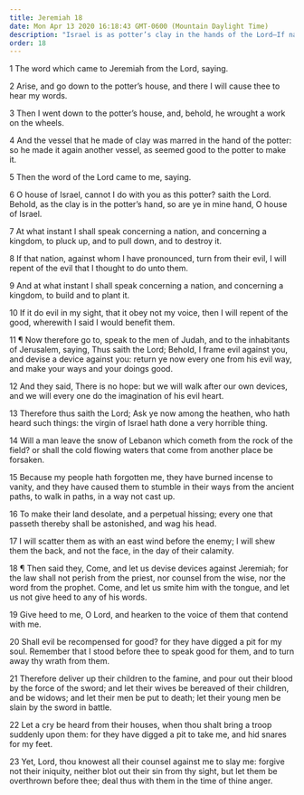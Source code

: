 ```yaml
---
title: Jeremiah 18
date: Mon Apr 13 2020 16:18:43 GMT-0600 (Mountain Daylight Time)
description: "Israel is as potter’s clay in the hands of the Lord—If nations repent, the Lord withholds the evil decreed against them—The people of Judah will be scattered."
order: 18
---
```


1 The word which came to Jeremiah from the Lord, saying.

2 Arise, and go down to the potter’s house, and there I will cause thee to hear my words.

3 Then I went down to the potter’s house, and, behold, he wrought a work on the wheels.

4 And the vessel that he made of clay was marred in the hand of the potter: so he made it again another vessel, as seemed good to the potter to make it.

5 Then the word of the Lord came to me, saying.

6 O house of Israel, cannot I do with you as this potter? saith the Lord. Behold, as the clay is in the potter’s hand, so are ye in mine hand, O house of Israel.

7 At what instant I shall speak concerning a nation, and concerning a kingdom, to pluck up, and to pull down, and to destroy it.

8 If that nation, against whom I have pronounced, turn from their evil, I will repent of the evil that I thought to do unto them.

9 And at what instant I shall speak concerning a nation, and concerning a kingdom, to build and to plant it.

10 If it do evil in my sight, that it obey not my voice, then I will repent of the good, wherewith I said I would benefit them.

11 ¶ Now therefore go to, speak to the men of Judah, and to the inhabitants of Jerusalem, saying, Thus saith the Lord; Behold, I frame evil against you, and devise a device against you: return ye now every one from his evil way, and make your ways and your doings good.

12 And they said, There is no hope: but we will walk after our own devices, and we will every one do the imagination of his evil heart.

13 Therefore thus saith the Lord; Ask ye now among the heathen, who hath heard such things: the virgin of Israel hath done a very horrible thing.

14 Will a man leave the snow of Lebanon which cometh from the rock of the field? or shall the cold flowing waters that come from another place be forsaken.

15 Because my people hath forgotten me, they have burned incense to vanity, and they have caused them to stumble in their ways from the ancient paths, to walk in paths, in a way not cast up.

16 To make their land desolate, and a perpetual hissing; every one that passeth thereby shall be astonished, and wag his head.

17 I will scatter them as with an east wind before the enemy; I will shew them the back, and not the face, in the day of their calamity.

18 ¶ Then said they, Come, and let us devise devices against Jeremiah; for the law shall not perish from the priest, nor counsel from the wise, nor the word from the prophet. Come, and let us smite him with the tongue, and let us not give heed to any of his words.

19 Give heed to me, O Lord, and hearken to the voice of them that contend with me.

20 Shall evil be recompensed for good? for they have digged a pit for my soul. Remember that I stood before thee to speak good for them, and to turn away thy wrath from them.

21 Therefore deliver up their children to the famine, and pour out their blood by the force of the sword; and let their wives be bereaved of their children, and be widows; and let their men be put to death; let their young men be slain by the sword in battle.

22 Let a cry be heard from their houses, when thou shalt bring a troop suddenly upon them: for they have digged a pit to take me, and hid snares for my feet.

23 Yet, Lord, thou knowest all their counsel against me to slay me: forgive not their iniquity, neither blot out their sin from thy sight, but let them be overthrown before thee; deal thus with them in the time of thine anger.
